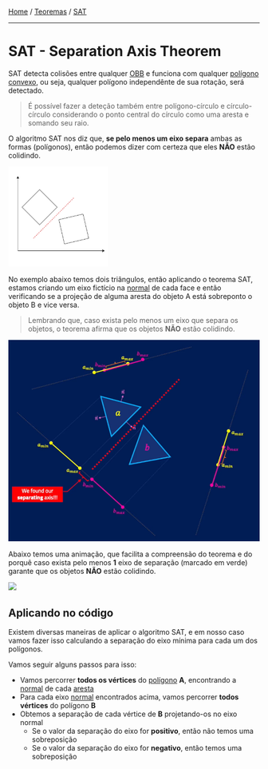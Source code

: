 [Home](../../../README.md#home) / [Teoremas](../../../README.md#theorems) / [SAT](./README.md#sat)

___

<h1 id="sat">SAT - Separation Axis Theorem</h1>

SAT detecta colisões entre qualquer [OBB](../../../doc/OBB.md#obb) e funciona com qualquer [polígono](../../../doc/polygon.md#polygon) [convexo](../../../doc/polygon.md#convex__not-convex), ou seja, qualquer polígono independênte de sua rotação, será detectado.

> É possível fazer a deteção também entre polígono-círculo e círculo-círculo considerando o ponto central do círculo como uma aresta e somando seu raio.

O algoritmo SAT nos diz que, **se pelo menos um eixo separa** ambas as formas (polígonos), então podemos dizer com certeza que eles **NÃO** estão colidindo.

<img src="./assets/SAT-definition.png" width="200" />

No exemplo abaixo temos dois triângulos, então aplicando o teorema SAT, estamos criando um eixo fictício na [normal](../../../doc/normal.md#normal) de cada face e então verificando se a projeção de alguma aresta do objeto A está sobreponto o objeto B e vice versa.

> Lembrando que, caso exista pelo menos um eixo que separa os objetos, o teorema afirma que os objetos **NÃO** estão colidindo.

<img src="./assets/SAT-example.png" width="800" />

<br />

Abaixo temos uma animação, que facilita a compreensão do teorema e do porquê caso exista pelo menos **1** eixo de separação (marcado em verde) garante que os objetos **NÃO** estão colidindo.

<img src="./assets/SAT-simulation.gif" width="800" />

<br />

<h2 id="coding">Aplicando no código</h2>

Existem diversas maneiras de aplicar o algoritmo SAT, e em nosso caso vamos fazer isso calculando a separação do eixo mínima para cada um dos polígonos.

Vamos seguir alguns passos para isso:

- Vamos percorrer **todos os vértices** do [polígono](../../../doc/polygon.md#polygon) **A**, encontrando a [normal](../../../doc/normal.md#normal) de cada [aresta](../../../doc/polygon)
- Para cada eixo [normal](../../../doc/normal.md#normal) encontrados acima, vamos percorrer **todos vértices** do polígono **B**
- Obtemos a separação de cada vértice de **B** projetando-os no eixo normal
  - Se o valor da separação do eixo for **positivo**, então não temos uma sobreposição
  - Se o valor da separação do eixo for **negativo**, então temos uma sobreposição

